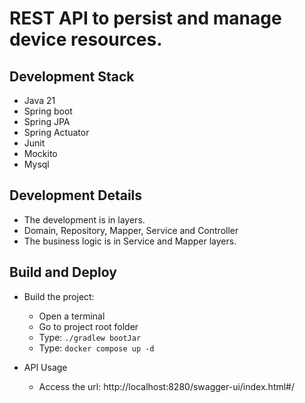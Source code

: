 # REST API to persist and manage device resources.

## Development Stack

* Java 21
* Spring boot
* Spring JPA
* Spring Actuator
* Junit
* Mockito
* Mysql

## Development Details
* The development is in layers.
* Domain, Repository, Mapper, Service and Controller
* The business logic is in Service and Mapper layers.

## Build and Deploy

* Build the project:
    * Open a terminal
    * Go to project root folder
    * Type: ``` ./gradlew bootJar ```
    * Type: ```docker compose up -d ```

* API Usage
    * Access the url: http://localhost:8280/swagger-ui/index.html#/
